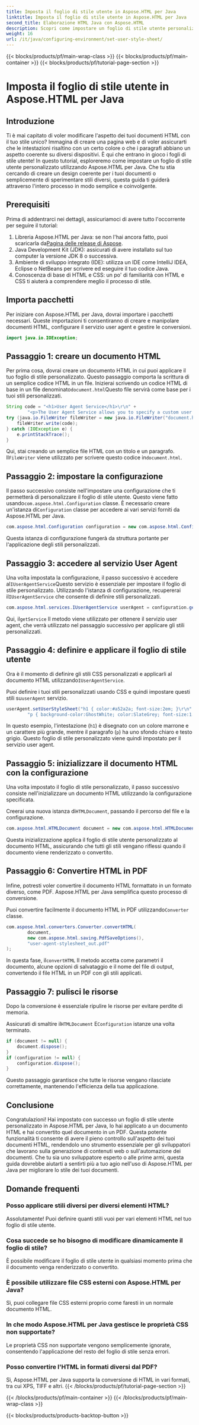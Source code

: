 ```yaml
---
title: Imposta il foglio di stile utente in Aspose.HTML per Java
linktitle: Imposta il foglio di stile utente in Aspose.HTML per Java
second_title: Elaborazione HTML Java con Aspose.HTML
description: Scopri come impostare un foglio di stile utente personalizzato in Aspose.HTML per Java, migliorando lo stile del tuo documento e convertendo facilmente HTML in PDF.
weight: 16
url: /it/java/configuring-environment/set-user-style-sheet/
---
```


{{< blocks/products/pf/main-wrap-class >}}
{{< blocks/products/pf/main-container >}}
{{< blocks/products/pf/tutorial-page-section >}}

# Imposta il foglio di stile utente in Aspose.HTML per Java

## Introduzione
Ti è mai capitato di voler modificare l'aspetto dei tuoi documenti HTML con il tuo stile unico? Immagina di creare una pagina web e di voler assicurarti che le intestazioni risaltino con un certo colore o che i paragrafi abbiano un aspetto coerente su diversi dispositivi. È qui che entrano in gioco i fogli di stile utente! In questo tutorial, esploreremo come impostare un foglio di stile utente personalizzato utilizzando Aspose.HTML per Java. Che tu stia cercando di creare un design coerente per i tuoi documenti o semplicemente di sperimentare stili diversi, questa guida ti guiderà attraverso l'intero processo in modo semplice e coinvolgente.
## Prerequisiti
Prima di addentrarci nei dettagli, assicuriamoci di avere tutto l'occorrente per seguire il tutorial:
1.  Libreria Aspose.HTML per Java: se non l'hai ancora fatto, puoi scaricarla da[Pagina delle release di Aspose](https://releases.aspose.com/html/java/).
2. Java Development Kit (JDK): assicurati di avere installato sul tuo computer la versione JDK 8 o successiva.
3. Ambiente di sviluppo integrato (IDE): utilizza un IDE come IntelliJ IDEA, Eclipse o NetBeans per scrivere ed eseguire il tuo codice Java.
4. Conoscenza di base di HTML e CSS: un po' di familiarità con HTML e CSS ti aiuterà a comprendere meglio il processo di stile.

## Importa pacchetti
Per iniziare con Aspose.HTML per Java, dovrai importare i pacchetti necessari. Queste importazioni ti consentiranno di creare e manipolare documenti HTML, configurare il servizio user agent e gestire le conversioni.
```java
import java.io.IOException;
```
## Passaggio 1: creare un documento HTML
Per prima cosa, dovrai creare un documento HTML in cui puoi applicare il tuo foglio di stile personalizzato. Questo passaggio comporta la scrittura di un semplice codice HTML in un file.
 Inizierai scrivendo un codice HTML di base in un file denominato`document.html`Questo file servirà come base per i tuoi stili personalizzati.
```java
String code = "<h1>User Agent Service</h1>\r\n" +
        "<p>The User Agent Service allows you to specify a custom user stylesheet, a primary character set for the document, language, and fonts settings.</p>\r\n";
try (java.io.FileWriter fileWriter = new java.io.FileWriter("document.html")) {
    fileWriter.write(code);
} catch (IOException e) {
    e.printStackTrace();
}
```
 Qui, stai creando un semplice file HTML con un titolo e un paragrafo. Il`FileWriter` viene utilizzato per scrivere questo codice in`document.html`.
## Passaggio 2: impostare la configurazione
Il passo successivo consiste nell'impostare una configurazione che ti permetterà di personalizzare il foglio di stile utente. Questo viene fatto usando`com.aspose.html.Configuration` classe.
 È necessario creare un'istanza di`Configuration` classe per accedere ai vari servizi forniti da Aspose.HTML per Java.
```java
com.aspose.html.Configuration configuration = new com.aspose.html.Configuration();
```
Questa istanza di configurazione fungerà da struttura portante per l'applicazione degli stili personalizzati.
## Passaggio 3: accedere al servizio User Agent
 Una volta impostata la configurazione, il passo successivo è accedere al`IUserAgentService`Questo servizio è essenziale per impostare il foglio di stile personalizzato.
 Utilizzando l'istanza di configurazione, recupererai il`IUserAgentService` che consente di definire stili personalizzati.
```java
com.aspose.html.services.IUserAgentService userAgent = configuration.getService(com.aspose.html.services.IUserAgentService.class);
```
 Qui, il`getService` Il metodo viene utilizzato per ottenere il servizio user agent, che verrà utilizzato nel passaggio successivo per applicare gli stili personalizzati.
## Passaggio 4: definire e applicare il foglio di stile utente
 Ora è il momento di definire gli stili CSS personalizzati e applicarli al documento HTML utilizzando`IUserAgentService`.

Puoi definire i tuoi stili personalizzati usando CSS e quindi impostare questi stili su`userAgent` servizio.
```java
userAgent.setUserStyleSheet("h1 { color:#a52a2a; font-size:2em; }\r\n" +
        "p { background-color:GhostWhite; color:SlateGrey; font-size:1.2em; }\r\n");
```
In questo esempio, l'intestazione (`h1`) è disegnato con un colore marrone e un carattere più grande, mentre il paragrafo (`p`) ha uno sfondo chiaro e testo grigio. Questo foglio di stile personalizzato viene quindi impostato per il servizio user agent.
## Passaggio 5: inizializzare il documento HTML con la configurazione
Una volta impostato il foglio di stile personalizzato, il passo successivo consiste nell'inizializzare un documento HTML utilizzando la configurazione specificata.

 Creerai una nuova istanza di`HTMLDocument`, passando il percorso del file e la configurazione.
```java
com.aspose.html.HTMLDocument document = new com.aspose.html.HTMLDocument("document.html", configuration);
```
Questa inizializzazione applica il foglio di stile utente personalizzato al documento HTML, assicurando che tutti gli stili vengano riflessi quando il documento viene renderizzato o convertito.
## Passaggio 6: Convertire HTML in PDF
Infine, potresti voler convertire il documento HTML formattato in un formato diverso, come PDF. Aspose.HTML per Java semplifica questo processo di conversione.

Puoi convertire facilmente il documento HTML in PDF utilizzando`Converter` classe.
```java
com.aspose.html.converters.Converter.convertHTML(
        document,
        new com.aspose.html.saving.PdfSaveOptions(),
        "user-agent-stylesheet_out.pdf"
);
```
 In questa fase, il`convertHTML` Il metodo accetta come parametri il documento, alcune opzioni di salvataggio e il nome del file di output, convertendo il file HTML in un PDF con gli stili applicati.
## Passaggio 7: pulisci le risorse
Dopo la conversione è essenziale ripulire le risorse per evitare perdite di memoria.

 Assicurati di smaltire il`HTMLDocument` E`Configuration` istanze una volta terminato.
```java
if (document != null) {
    document.dispose();
}
if (configuration != null) {
    configuration.dispose();
}
```
Questo passaggio garantisce che tutte le risorse vengano rilasciate correttamente, mantenendo l'efficienza della tua applicazione.

## Conclusione
Congratulazioni! Hai impostato con successo un foglio di stile utente personalizzato in Aspose.HTML per Java, lo hai applicato a un documento HTML e hai convertito quel documento in un PDF. Questa potente funzionalità ti consente di avere il pieno controllo sull'aspetto dei tuoi documenti HTML, rendendolo uno strumento essenziale per gli sviluppatori che lavorano sulla generazione di contenuti web o sull'automazione dei documenti. Che tu sia uno sviluppatore esperto o alle prime armi, questa guida dovrebbe aiutarti a sentirti più a tuo agio nell'uso di Aspose.HTML per Java per migliorare lo stile dei tuoi documenti.
## Domande frequenti
### Posso applicare stili diversi per diversi elementi HTML?  
Assolutamente! Puoi definire quanti stili vuoi per vari elementi HTML nel tuo foglio di stile utente.
### Cosa succede se ho bisogno di modificare dinamicamente il foglio di stile?  
È possibile modificare il foglio di stile utente in qualsiasi momento prima che il documento venga renderizzato o convertito.
### È possibile utilizzare file CSS esterni con Aspose.HTML per Java?  
Sì, puoi collegare file CSS esterni proprio come faresti in un normale documento HTML.
### In che modo Aspose.HTML per Java gestisce le proprietà CSS non supportate?  
Le proprietà CSS non supportate vengono semplicemente ignorate, consentendo l'applicazione del resto del foglio di stile senza errori.
### Posso convertire l'HTML in formati diversi dal PDF?  
Sì, Aspose.HTML per Java supporta la conversione di HTML in vari formati, tra cui XPS, TIFF e altri.
{{< /blocks/products/pf/tutorial-page-section >}}

{{< /blocks/products/pf/main-container >}}
{{< /blocks/products/pf/main-wrap-class >}}

{{< blocks/products/products-backtop-button >}}
